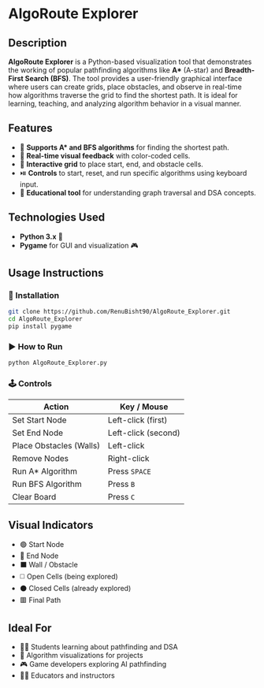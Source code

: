 
# AlgoRoute Explorer

## Description

**AlgoRoute Explorer** is a Python-based visualization tool that demonstrates the working of popular pathfinding algorithms like **A\*** (A-star) and **Breadth-First Search (BFS)**. The tool provides a user-friendly graphical interface where users can create grids, place obstacles, and observe in real-time how algorithms traverse the grid to find the shortest path. It is ideal for learning, teaching, and analyzing algorithm behavior in a visual manner.

## Features

- 🎯 **Supports A\* and BFS algorithms** for finding the shortest path.
- 🎨 **Real-time visual feedback** with color-coded cells.
- 🧱 **Interactive grid** to place start, end, and obstacle cells.
- ⏯️ **Controls** to start, reset, and run specific algorithms using keyboard input.
- 🧠 **Educational tool** for understanding graph traversal and DSA concepts.

## Technologies Used

- **Python 3.x** 🐍
- **Pygame** for GUI and visualization 🎮

## Usage Instructions

### 🔧 Installation

```bash
git clone https://github.com/RenuBisht90/AlgoRoute_Explorer.git
cd AlgoRoute_Explorer
pip install pygame
```

### ▶️ How to Run

```bash
python AlgoRoute_Explorer.py
```

### 🕹️ Controls

| Action                     | Key / Mouse          |
|---------------------------|----------------------|
| Set Start Node            | Left-click (first)   |
| Set End Node              | Left-click (second)  |
| Place Obstacles (Walls)   | Left-click           |
| Remove Nodes              | Right-click          |
| Run A\* Algorithm         | Press `SPACE`        |
| Run BFS Algorithm         | Press `B`            |
| Clear Board               | Press `C`            |

## Visual Indicators

- 🟢 Start Node
- 🔵 End Node
- ⬛ Wall / Obstacle
- ◻️ Open Cells (being explored)
- ⚫ Closed Cells (already explored)
- 🟥 Final Path

## Ideal For

- 🧑‍🎓 Students learning about pathfinding and DSA
- 🧪 Algorithm visualizations for projects
- 🎮 Game developers exploring AI pathfinding
- 👨‍🏫 Educators and instructors




